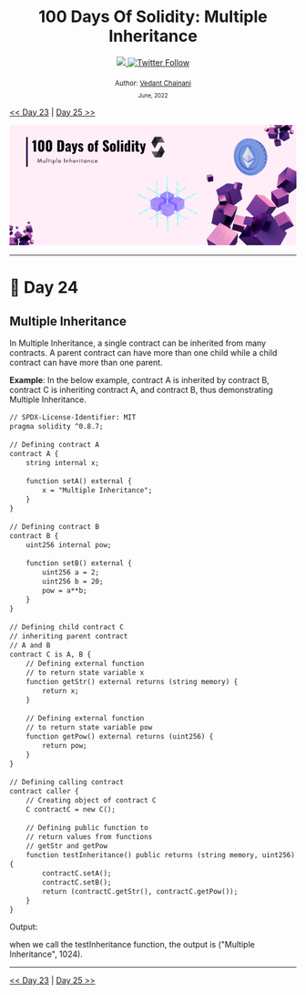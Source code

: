 <div align="center">
  <h1> 100 Days Of Solidity: Multiple Inheritance</h1>
  <a class="header-badge" target="_blank" href="https://dev.to/envoy_">
  <img src="https://img.shields.io/badge/dev.to-0A0A0A?style=for-the-badge&logo=devdotto&logoColor=white">
  </a>
  <a class="header-badge" target="_blank" href="https://twitter.com/Envoy_1084">
  <img alt="Twitter Follow" src="https://img.shields.io/twitter/follow/Envoy_1084?style=social">
  </a>

<sub>Author:
<a href="https://dev.to/envoy_" target="_blank">Vedant Chainani</a><br>
<small> June, 2022</small>
</sub>
</div>

[<< Day 23](../Day%20023%20-%20Hierarchical%20Inheritance/readme.md) | [Day 25 >>](../Day%20025%20-%20Fallback%20and%20Receive%20Function/readme.md)

![Cover](./cover.png)

---

# 📔 Day 24

##  Multiple Inheritance

In Multiple Inheritance, a single contract can be inherited from many contracts. A parent contract can have more than one child while a child contract can have more than one parent.

**Example**: In the below example, contract A is inherited by contract B, contract C is inheriting contract A, and contract B, thus demonstrating Multiple Inheritance.

```solidity
// SPDX-License-Identifier: MIT
pragma solidity ^0.8.7;

// Defining contract A
contract A {
    string internal x;

    function setA() external {
        x = "Multiple Inheritance";
    }
}

// Defining contract B
contract B {
    uint256 internal pow;

    function setB() external {
        uint256 a = 2;
        uint256 b = 20;
        pow = a**b;
    }
}

// Defining child contract C
// inheriting parent contract
// A and B
contract C is A, B {
    // Defining external function
    // to return state variable x
    function getStr() external returns (string memory) {
        return x;
    }

    // Defining external function
    // to return state variable pow
    function getPow() external returns (uint256) {
        return pow;
    }
}

// Defining calling contract
contract caller {
    // Creating object of contract C
    C contractC = new C();

    // Defining public function to
    // return values from functions
    // getStr and getPow
    function testInheritance() public returns (string memory, uint256) {
        contractC.setA();
        contractC.setB();
        return (contractC.getStr(), contractC.getPow());
    }
}
```

Output: 

when we call the testInheritance function, the output is ("Multiple Inheritance", 1024).

---

[<< Day 23](../Day%20023%20-%20Hierarchical%20Inheritance/readme.md) | [Day 25 >>](../Day%20025%20-%20Fallback%20and%20Receive%20Function/readme.md)